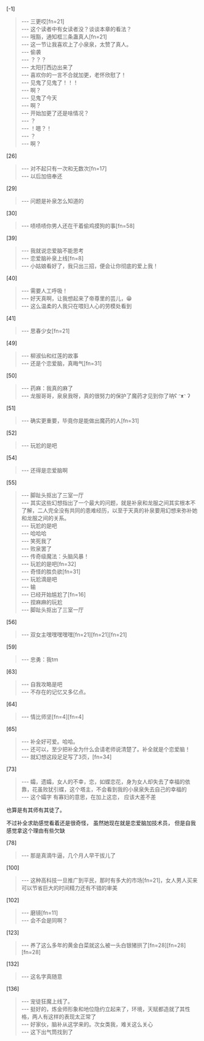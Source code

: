 
[-1] 
>--- 三更哎[fn=21]<br>
>--- 这个读者中有女读者没？谈谈本章的看法？<br>
>--- 哦豁，通知框三条蛊真人[fn=21]<br>
>--- 这一节让我喜欢上了小泉泉，太赞了真人。<br>
>--- 偷袭<br>
>--- ？？？<br>
>--- 太阳打西边出来了<br>
>--- 喜欢你的一言不合就加更，老怀欣慰了！<br>
>--- 见鬼了见鬼了！！！<br>
>--- 啊？<br>
>--- 见鬼了今天<br>
>--- 啊？<br>
>--- 开始加更了还是啥情况？<br>
>--- ？<br>
>--- ！嗯？！<br>
>--- ？<br>
>--- 啊？<br>

[26] 
>--- 对不起只有一次和无数次[fn=17]<br>
>--- 以后加倍奉还<br>

[29] 
>--- 问题是补泉怎么知道的<br>

[30] 
>--- 啧啧啧你男人还在干着偷鸡摸狗的事[fn=58]<br>

[39] 
>--- 我就说恋爱脑不能思考<br>
>--- 恋爱脑补泉上线[fn=8]<br>
>--- 小姑娘看好了，我只出三招，便会让你彻底的爱上我！<br>

[40] 
>--- 需要人工呼吸！<br>
>--- 好天真啊，让我想起来了帝尊里的芸儿，😁<br>
>--- 这么温柔的人我只在喂妇人心的劳模处看到<br>

[41] 
>--- 思春少女[fn=21]<br>

[49] 
>--- 柳淑仙和红莲的故事<br>
>--- 还是个恋爱脑，真晦气[fn=31]<br>

[50] 
>--- 药麻：我真的麻了<br>
>--- 龙服哥哥，泉泉我呀，真的很努力的保护了魔药才见到你了呐ʕ ᵔᴥᵔ ʔ<br>

[51] 
>--- 确实更重要，毕竟你是能做出魔药的人[fn=31]<br>

[52] 
>--- 玩尬的是吧<br>

[54] 
>--- 还得是恋爱脑啊<br>

[55] 
>--- 脚趾头抠出了三室一厅<br>
>--- 其实这些幻想指出了一个最大的问题，就是补泉和龙服之间其实根本不了解，二人完全没有共同的患难经历，以至于天真的补泉要用幻想来弥补她和龙服之间的关系。<br>
>--- 玩尬的是吧<br>
>--- 哈哈哈<br>
>--- 笑死我了<br>
>--- 败泉罢了<br>
>--- 传奇级魔法：头脑风暴！<br>
>--- 玩尬的是吧[fn=32]<br>
>--- 奇怪的胜负欲[fn=31]<br>
>--- 玩尬滴是吧<br>
>--- 输<br>
>--- 已经开始尴尬了[fn=16]<br>
>--- 捏麻麻的玩尬<br>
>--- 脚趾头抠出了三室一厅<br>

[56] 
>--- 双女主嘿嘿嘿嘿嘿[fn=21][fn=21][fn=21]<br>

[59] 
>--- 忠勇：我tm<br>

[63] 
>--- 自我攻略是吧<br>
>--- 不存在的记忆又多亿点。<br>

[64] 
>--- 情比师坚[fn=4][fn=4]<br>

[65] 
>--- 补全好可爱。哈哈。<br>
>--- 还可以，至少把补全为什么会请老师说清楚了。补全就是个恋爱脑！<br>
>--- 就幻想这段足足写了3页，[fn=34]<br>

[73] 
>--- 孀，遗孀，女人的不幸，恋，如蝶恋花，身为女人却失去了幸福的依靠，花虽败犹引蝶，这个塔主，不会看到我的小泉泉失去自己的幸福的<br>
>--- 这个孀字
有寡妇的意思，在加上这恋，
应该大差不差

也算是有其师有其徒了。

不过补全求助感觉看着还是很奇怪，
虽然她现在就是恋爱脑加技术员，
但是自我感觉拿这个理由有些欠缺<br>

[78] 
>--- 那是真滴牛逼，几个月人早干拔儿了<br>

[100] 
>--- 这种高科技一旦推广到平民，那时有多大的市场[fn=21]，女人男人买来可以节省巨大的时间精力还有不错的审美<br>

[102] 
>--- 磨镜[fn=11]<br>
>--- 会不会是同啊？<br>

[123] 
>--- 养了这么多年的黄金白菜就这么被一头白银猪拱了[fn=28][fn=28][fn=28]<br>

[132] 
>--- 这名字真随意<br>

[136] 
>--- 宠徒狂魔上线了。<br>
>--- 挺好的，炼金师形象和地位隐约立起来了，环境，天赋都造就了其性格，两人有这样的表现太正常了<br>
>--- 好家伙，脑补从这学来的。次女类我，难关这么关心<br>
>--- 这下出气筒找到了<br>
